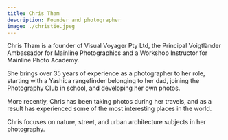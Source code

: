 ```yaml
---
title: Chris Tham
description: Founder and photographer
image: ./christie.jpeg
---
```


Chris Tham is a founder of Visual Voyager Pty Ltd, the Principal Voigtländer Ambassador for Mainline Photographics and a Workshop Instructor for Mainline Photo Academy.

She brings over 35 years of experience as a photographer to her role, starting with a Yashica rangefinder belonging to her dad, joining the Photography Club in school, and developing her own photos.

More recently, Chris has been taking photos during her travels, and as a result has experienced some of the most interesting places in the world.

Chris focuses on nature, street, and urban architecture subjects in her photography.
